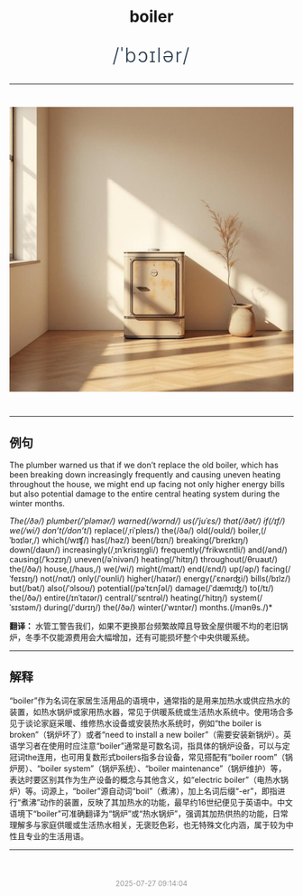 <div align="center">

# boiler

<div style="margin: 30px 0;">
<h1 style="font-size: 2.5em; font-weight: 300; letter-spacing: 2px; margin: 0; color: #2c3e50;">
/ˈbɔɪlər/
</h1>
</div>

</div>

---

<div align="center" style="margin: 40px 0;">

![boiler](images/boiler.png)

</div>

---

## 例句

The plumber warned us that if we don’t replace the old boiler, which has been breaking down increasingly frequently and causing uneven heating throughout the house, we might end up facing not only higher energy bills but also potential damage to the entire central heating system during the winter months.

*The(/ðə/) plumber(/ˈpləmər/) warned(/wɔrnd/) us(/ˈjuˈɛs/) that(/ðət/) if(/ɪf/) we(/wi/) don’t(/don’t*/) replace(/ˌriˈpleɪs/) the(/ðə/) old(/oʊld/) boiler,(/ˈbɔɪlər,/) which(/wɪʧ/) has(/həz/) been(/bɪn/) breaking(/ˈbreɪkɪŋ/) down(/daʊn/) increasingly(/ˌɪnˈkrisɪŋgli/) frequently(/ˈfrikwɛntli/) and(/ənd/) causing(/ˈkɔzɪŋ/) uneven(/əˈnivən/) heating(/ˈhitɪŋ/) throughout(/θruaʊt/) the(/ðə/) house,(/haʊs,/) we(/wi/) might(/maɪt/) end(/ɛnd/) up(/əp/) facing(/ˈfeɪsɪŋ/) not(/nɑt/) only(/ˈoʊnli/) higher(/haɪər/) energy(/ˈɛnərʤi/) bills(/bɪlz/) but(/bət/) also(/ˈɔlsoʊ/) potential(/pəˈtɛnʃəl/) damage(/ˈdæmɪʤ/) to(/tɪ/) the(/ðə/) entire(/ɪnˈtaɪər/) central(/ˈsɛntrəl/) heating(/ˈhitɪŋ/) system(/ˈsɪstəm/) during(/ˈdʊrɪŋ/) the(/ðə/) winter(/ˈwɪntər/) months.(/mənθs./)*

**翻译：** 水管工警告我们，如果不更换那台频繁故障且导致全屋供暖不均的老旧锅炉，冬季不仅能源费用会大幅增加，还有可能损坏整个中央供暖系统。

---

## 解释

“boiler”作为名词在家居生活用品的语境中，通常指的是用来加热水或供应热水的装置，如热水锅炉或家用热水器，常见于供暖系统或生活热水系统中。使用场合多见于谈论家庭采暖、维修热水设备或安装热水系统时，例如“the boiler is broken”（锅炉坏了）或者“need to install a new boiler”（需要安装新锅炉）。英语学习者在使用时应注意“boiler”通常是可数名词，指具体的锅炉设备，可以与定冠词the连用，也可用复数形式boilers指多台设备，常见搭配有“boiler room”（锅炉房）、“boiler system”（锅炉系统）、“boiler maintenance”（锅炉维护）等，表达时要区别其作为生产设备的概念与其他含义，如“electric boiler”（电热水锅炉）等。词源上，“boiler”源自动词“boil”（煮沸），加上名词后缀“-er”，即指进行“煮沸”动作的装置，反映了其加热水的功能，最早约16世纪便见于英语中。中文语境下“boiler”可准确翻译为“锅炉”或“热水锅炉”，强调其加热供热的功能，日常理解多与家庭供暖或生活热水相关，无褒贬色彩，也无特殊文化内涵，属于较为中性且专业的生活用语。


---

<div align="center" style="margin-top: 50px;">
<small style="color: #999; font-size: 0.9em;">2025-07-27 09:14:04</small>
</div>
